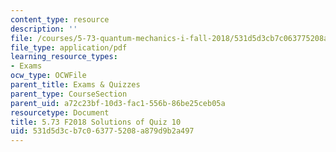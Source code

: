 ```yaml
---
content_type: resource
description: ''
file: /courses/5-73-quantum-mechanics-i-fall-2018/531d5d3cb7c063775208a879d9b2a497_MIT5_73F18_quiz10_soln.pdf
file_type: application/pdf
learning_resource_types:
- Exams
ocw_type: OCWFile
parent_title: Exams & Quizzes
parent_type: CourseSection
parent_uid: a72c23bf-10d3-fac1-556b-86be25ceb05a
resourcetype: Document
title: 5.73 F2018 Solutions of Quiz 10
uid: 531d5d3c-b7c0-6377-5208-a879d9b2a497
---
```

